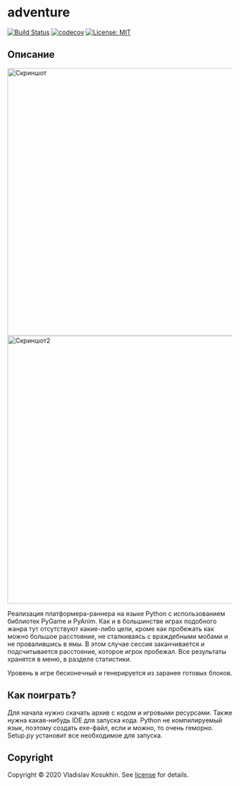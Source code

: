 # adventure
[![Build Status](https://travis-ci.org/Gramotei-vlad/adventure.svg?branch=main)](https://travis-ci.org/Gramotei-vlad/adventure)
[![codecov](https://codecov.io/gh/Gramotei-vlad/adventure/branch/main/graph/badge.svg)](https://codecov.io/gh/Gramotei-vlad/adventure)
[![License: MIT](https://img.shields.io/badge/License-MIT-yellow.svg)](https://opensource.org/licenses/MIT)

## Описание

<img src="https://yadi.sk/i/k8YTbDie09mahA" width="600" alt="Скриншот" />
<img src="https://yadi.sk/i/rKn-aehBd_GU2A" width="600" alt="Скриншот2"/>

Реализация платформера-раннера на языке Python с использованием библиотек PyGame и PyAnim. Как и в большинстве играх подобного жанра тут отсутствуют какие-либо цели, кроме как пробежать как можно большое расстояние, не сталкиваясь с враждебными мобами и не провалившись в ямы. В этом случае сессия заканчивается и подсчитывается расстояние, которое игрок пробежал. Все результаты хранятся в меню, в разделе статистики.

Уровень в игре бесконечный и генерируется из заранее готовых блоков. 

## Как поиграть?
Для начала нужно скачать архив с кодом и игровыми ресурсами. Также нужна какая-нибудь IDE для запуска кода. Python не компилируемый язык, поэтому создать exe-файл, если и можно, то очень геморно. Setup.py установит все необходимое для запуска.

## Copyright
Copyright © 2020 Vladislav Kosukhin. See [license](https://github.com/Gramotei-vlad/adventure/blob/master/LICENSE) for details.